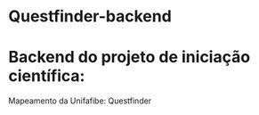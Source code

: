# Questfinder-backend

# Backend do projeto de iniciação científica: 
Mapeamento da Unifafibe: Questfinder
